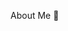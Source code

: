 About Me 🫠

<!--
**leehah0908/leehah0908** is a ✨ _special_ ✨ repository because its `README.md` (this file) appears on your GitHub profile.

Here are some ideas to get you started:

- 🔭 I’m currently working on ...
- 🌱 I’m currently learning ...
- 👯 I’m looking to collaborate on ...
- 🤔 I’m looking for help with ...
- 💬 Ask me about ...🫠
- 📫 How to reach me: ...
- 😄 Pronouns: ...
- ⚡ Fun fact: ...
-->

